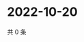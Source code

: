 # 2022-10-20

共 0 条

<!-- BEGIN WEIBO -->
<!-- 最后更新时间 Thu Oct 20 2022 20:41:21 GMT+0800 (China Standard Time) -->

<!-- END WEIBO -->
